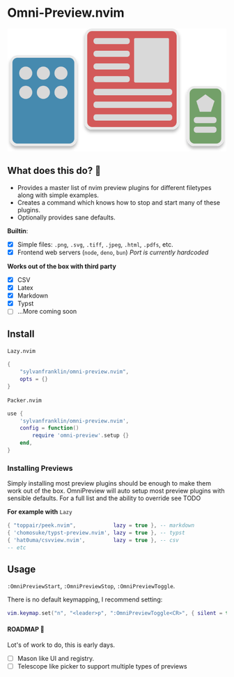 # Omni-Preview.nvim
<p align="center">
  <img src="./preview.svg" />
</p>

## What does this do? 👀
* Provides a master list of nvim preview plugins for different filetypes along with simple examples. 
* Creates a command which knows how to stop and start many of these plugins.
* Optionally provides sane defaults.

**Builtin**: 
- [x] Simple files: `.png`, `.svg`, `.tiff`, `.jpeg`, `.html`, `.pdfs`, etc. 
- [x] Frontend web servers (`node`, `deno`, `bun`) _Port is currently hardcoded_

**Works out of the box with third party** 
- [x] CSV 
- [x] Latex
- [x] Markdown
- [x] Typst
- [ ] ...More coming soon

## Install

`Lazy.nvim`

```lua
{
    "sylvanfranklin/omni-preview.nvim",
    opts = {}
}
```
`Packer.nvim` 

```lua
use {
    'sylvanfranklin/omni-preview.nvim',
    config = function()
        require 'omni-preview'.setup {}
    end,
}
```

### Installing Previews
Simply installing most preview plugins should be enough to make them work out of the box. OmniPreview will auto setup most preview plugins with sensible defaults. For a full list and the ability to override see TODO 

**For example with** `Lazy`

```lua 
{ "toppair/peek.nvim",            lazy = true }, -- markdown
{ 'chomosuke/typst-preview.nvim', lazy = true }, -- typst
{ 'hat0uma/csvview.nvim',         lazy = true }, -- csv
-- etc
```

## Usage
`:OmniPreviewStart`, `:OmniPreviewStop`, `:OmniPreviewToggle`. 

There is no default keymapping, I recommend setting: 

```lua
vim.keymap.set("n", "<leader>p", ":OmniPreviewToggle<CR>", { silent = true })
```

#### ROADMAP 🌾
Lot's of work to do, this is early days. 
- [ ] Mason like UI and registry. 
- [ ] Telescope like picker to support multiple types of previews
